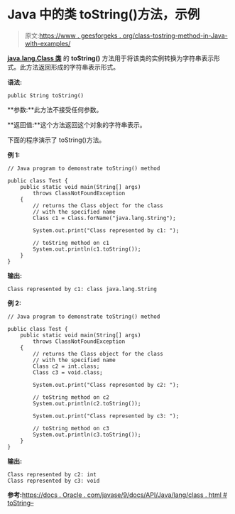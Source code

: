 # Java 中的类 toString()方法，示例

> 原文:[https://www . geesforgeks . org/class-tostring-method-in-Java-with-examples/](https://www.geeksforgeeks.org/class-tostring-method-in-java-with-examples/)

**[java.lang.Class 类](https://www.geeksforgeeks.org/java-lang-class-class-java-set-1/)** 的 **toString()** 方法用于将该类的实例转换为字符串表示形式。此方法返回形成的字符串表示形式。

**语法:**

```
public String toString()

```

**参数:**此方法不接受任何参数。

**返回值:**这个方法返回这个对象的字符串表示。

下面的程序演示了 toString()方法。

**例 1:**

```
// Java program to demonstrate toString() method

public class Test {
    public static void main(String[] args)
        throws ClassNotFoundException
    {
        // returns the Class object for the class
        // with the specified name
        Class c1 = Class.forName("java.lang.String");

        System.out.print("Class represented by c1: ");

        // toString method on c1
        System.out.println(c1.toString());
    }
}
```

**输出:**

```
Class represented by c1: class java.lang.String

```

**例 2:**

```
// Java program to demonstrate toString() method

public class Test {
    public static void main(String[] args)
        throws ClassNotFoundException
    {
        // returns the Class object for the class
        // with the specified name
        Class c2 = int.class;
        Class c3 = void.class;

        System.out.print("Class represented by c2: ");

        // toString method on c2
        System.out.println(c2.toString());

        System.out.print("Class represented by c3: ");

        // toString method on c3
        System.out.println(c3.toString());
    }
}
```

**输出:**

```
Class represented by c2: int
Class represented by c3: void

```

**参考:**[https://docs . Oracle . com/javase/9/docs/API/Java/lang/class . html # toString–](https://docs.oracle.com/javase/9/docs/api/java/lang/Class.html#toString--)